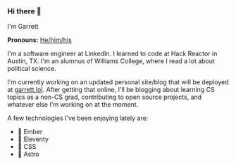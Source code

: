 ### Hi there 👋 

I'm Garrett

**Pronouns:** [He/him/his](http://pronoun.is/he)

I'm a software engineer at LinkedIn. I learned to code at Hack Reactor in Austin, TX. I'm an alumnus of Williams College, where I read a lot about political science.

I'm currently working on an updated personal site/blog that will be deployed at [garrett.lol](https://garrett.lol). After getting that online, I'll be blogging about learning CS topics as a non-CS grad, contributing to open source projects, and whatever else I'm working on at the moment.

A few technologies I've been enjoying lately are:

* 🐹  Ember
* 🎈  Eleventy
* 💅  CSS
* 🚀  Astro

